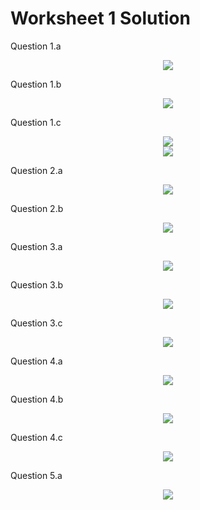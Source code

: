 # Worksheet 1 Solution


Question 1.a

<div style="text-align: center;">
    <img src="https://user-images.githubusercontent.com/6856382/76156418-7e272e00-60b7-11ea-9805-061b452c678c.png">
</div>

Question 1.b

<div style="text-align: center;">
    <img src="https://user-images.githubusercontent.com/6856382/76164785-464fd300-6117-11ea-993a-d2e61c1084bf.png">
</div>

Question 1.c

<div style="text-align: center;">
    <img src="https://user-images.githubusercontent.com/6856382/76165174-7a78c300-611a-11ea-946b-49ba4140c381.png">
</div>

<div style="text-align: center;">
    <img src="https://user-images.githubusercontent.com/6856382/76165272-3b973d00-611b-11ea-85a9-c5a6693d92e5.png">
</div>

Question 2.a

<div style="text-align: center;">
    <img src="https://user-images.githubusercontent.com/6856382/76171636-10c8db00-6153-11ea-9a05-091669a2f3b0.png">
</div>


Question 2.b

<div style="text-align: center;">
    <img src="https://user-images.githubusercontent.com/6856382/76171709-ef1c2380-6153-11ea-92af-eb72f07f2beb.png">
</div>

Question 3.a

<div style="text-align: center;">
    <img src="https://user-images.githubusercontent.com/6856382/76174878-75922e80-616f-11ea-8933-07243497904e.png">
</div>


Question 3.b

<div style="text-align: center;">
    <img src="https://user-images.githubusercontent.com/6856382/76177298-5bf5e480-6179-11ea-8d6e-cad47facbe76.png">
</div>

Question 3.c

<div style="text-align: center;">
    <img src="https://user-images.githubusercontent.com/6856382/76176134-1e8f5800-6175-11ea-8bf4-c9ba36bcf665.png">
</div>

Question 4.a

<div style="text-align: center;">
    <img src="https://user-images.githubusercontent.com/6856382/76228194-03106580-61e6-11ea-8761-84a7ac180d5b.png">
</div>

Question 4.b

<div style="text-align: center;">
    <img src="https://user-images.githubusercontent.com/6856382/76231681-30abdd80-61eb-11ea-9888-f3ca5fa1842e.png">
</div>


Question 4.c

<div style="text-align: center;">
    <img src="https://user-images.githubusercontent.com/6856382/76233655-20e1c880-61ee-11ea-8c72-68db72965953.png">
</div>


Question 5.a

<div style="text-align: center;">
    <img src="https://user-images.githubusercontent.com/6856382/76262349-b0ed3580-6221-11ea-87c6-896a8d3f3494.png">
</div>
